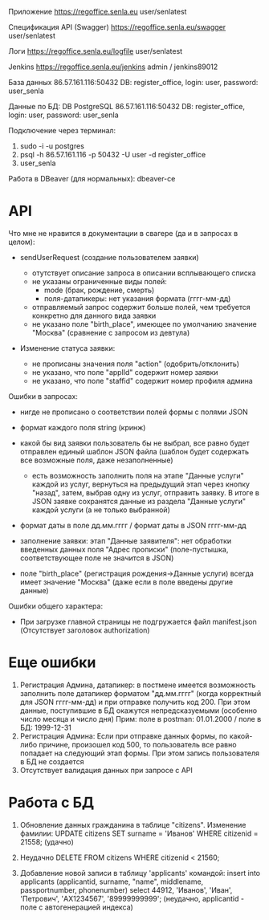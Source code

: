 
Приложение  https://regoffice.senla.eu  user/senlatest

Спецификация API (Swagger)  https://regoffice.senla.eu/swagger  user/senlatest

Логи  https://regoffice.senla.eu/logfile  user/senlatest

Jenkins  https://regoffice.senla.eu/jenkins  admin / jenkins89012

База данных   86.57.161.116:50432  DB: register_office, login: user, password: user_senla

Данные по БД:
DB PostgreSQL 86.57.161.116:50432 DB: register_office, login: user, password: user_senla

Подключение через терминал:
1. sudo -i -u postgres
2. psql -h 86.57.161.116 -p 50432 -U user -d register_office
3. user_senla

Работа в DBeaver (для нормальных):
dbeaver-ce

# API

Что мне не нравится в документации в свагере (да и в запросах в целом):
- sendUserRequest (создание пользователем заявки)
    - отутствует описание запроса в описании всплывающего списка
    - не указаны ограниченные виды полей: 
        - mode (брак, рождение, смерть)
        - поля-датапикеры: нет указания формата (гггг-мм-дд)
    - отправляемый запрос содержит больше полей, чем требуется конкретно для данного вида заявки
    - не указано поле "birth_place", имеющее по умолчанию значение "Москва" (сравнение с запросом из девтула)

- Изменение статуса заявки: 
    - не прописаны значения поля "action" (одобрить/отклонить)
    - не указано, что поле "applId" содержит номер заявки
    - не указано, что поле "staffid" содержит номер профиля админа


Ошибки в запросах:
- нигде не прописано о соответствии полей формы с полями JSON
- формат каждого поля string (кринж)
- какой бы вид заявки пользователь бы не выбрал, все равно будет отправлен единый шаблон JSON файла (шаблон будет содержать все возможные поля, даже незаполненные)
    - есть возможность заполнить поля на этапе "Данные услуги" каждой из услуг, вернуться на предыдущий этап через кнопку "назад", затем, выбрав одну из услуг, отправить заявку. В итоге в JSON заявке сохранятся данные из раздела "Данные услуги" каждой услуги (а не только выбранной)

- формат даты в поле дд.мм.гггг / формат даты в JSON гггг-мм-дд
- заполнение заявки: этап "Данные заявителя": нет обработки введенных данных поля "Адрес прописки" (поле-пустышка, соответствующее поле не значится в JSON)
- поле "birth_place" (регистрация рождения->Данные услуги) всегда имеет значение "Москва" (даже если в поле введены другие данные)

Ошибки общего характера:
- При загрузке главной страницы не подгружается файл manifest.json (Отсутствует заголовок authorization)

# Еще ошибки

1. Регистрация Админа, датапикер: в постмене имеется возможность заполнить поле датапикер форматом "дд.мм.гггг" (когда корректный для JSON гггг-мм-дд) и при отправке получить код 200. При этом данные, поступившие в БД окажутся непредсказуемыми (особенно число месяца и число дня)
	Прим: 
	поле в postman: 01.01.2000 / поле в БД: 1999-12-31
2. Регистрация Админа: Если при отправке данных формы, по какой-либо причине, произошел код 500, то пользователь все равно попадает на следующий этап формы. При этом запись пользователя в БД не создается
3. Отсутствует валидация данных при запросе с API

# Работа с БД
1. Обновление данных гражданина в таблице "citizens". Изменение фамилии:
UPDATE citizens SET surname = 'Иванов' WHERE citizenid = 21558;
(удачно)

2. Неудачно
DELETE FROM citizens WHERE citizenid < 21560;

3. Добавление новой записи в таблицу 'applicants' командой:
insert into applicants (applicantid, surname, "name", middlename, passportnumber, phonenumber)
select 44912, 'Иванов', 'Иван', 'Петрович', 'AX1234567', '89999999999';
(неудачно, applicantid - поле с автогенерацией индекса)